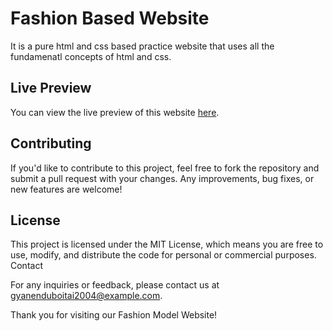 # Fashion Based Website
It is a pure html and css based practice website that uses all the fundamenatl concepts of html and css.

## Live Preview
You can view the live preview of this website [here](https://gyanendu01.github.io/HTML-CSS-PROJECT01/).



## Contributing
If you'd like to contribute to this project, feel free to fork the repository and submit a pull request with your changes. Any improvements, bug fixes, or new features are welcome!

## License
This project is licensed under the MIT License, which means you are free to use, modify, and distribute the code for personal or commercial purposes.
Contact

For any inquiries or feedback, please contact us at gyanenduboitai2004@example.com.

Thank you for visiting our Fashion Model Website!
